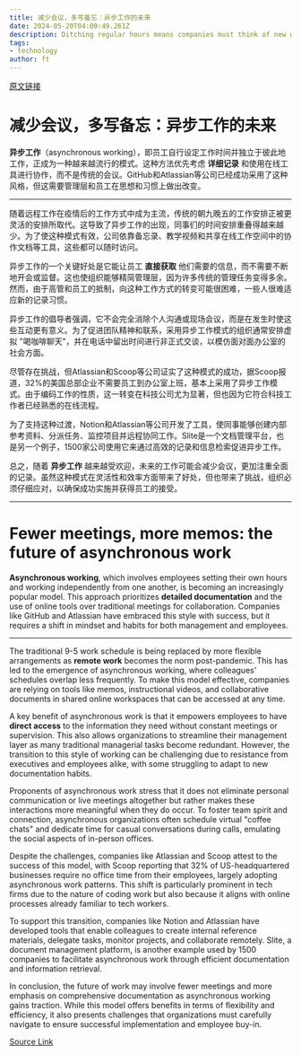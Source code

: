 ```yaml
---
title: 减少会议，多写备忘：异步工作的未来
date: 2024-05-20T04:00:49.261Z
description: Ditching regular hours means companies must think of new ways for colleagues to collaborate
tags: 
- technology
author: ft
---
```


[原文链接](https://ft.com/content/be6613a9-3a03-4ba1-90ce-7593e0a60d1e)

# 减少会议，多写备忘：异步工作的未来

**异步工作**（asynchronous working），即员工自行设定工作时间并独立于彼此地工作，正成为一种越来越流行的模式。这种方法优先考虑 **详细记录** 和使用在线工具进行协作，而不是传统的会议。GitHub和Atlassian等公司已经成功采用了这种风格，但这需要管理层和员工在思想和习惯上做出改变。

---

随着远程工作在疫情后的工作方式中成为主流，传统的朝九晚五的工作安排正被更灵活的安排所取代。这导致了异步工作的出现，同事们的时间安排重叠得越来越少。为了使这种模式有效，公司依靠备忘录、教学视频和共享在线工作空间中的协作文档等工具，这些都可以随时访问。

异步工作的一个关键好处是它能让员工 **直接获取** 他们需要的信息，而不需要不断地开会或监督。这也使组织能够精简管理层，因为许多传统的管理任务变得多余。然而，由于高管和员工的抵制，向这种工作方式的转变可能很困难，一些人很难适应新的记录习惯。

异步工作的倡导者强调，它不会完全消除个人沟通或现场会议，而是在发生时使这些互动更有意义。为了促进团队精神和联系，采用异步工作模式的组织通常安排虚拟 "喝咖啡聊天"，并在电话中留出时间进行非正式交谈，以模仿面对面办公室的社会方面。

尽管存在挑战，但Atlassian和Scoop等公司证实了这种模式的成功，据Scoop报道，32%的美国总部企业不需要员工到办公室上班，基本上采用了异步工作模式。由于编码工作的性质，这一转变在科技公司尤为显著，但也因为它符合科技工作者已经熟悉的在线流程。

为了支持这种过渡，Notion和Atlassian等公司开发了工具，使同事能够创建内部参考资料、分派任务、监控项目并远程协同工作。Slite是一个文档管理平台，也是另一个例子，1500家公司使用它来通过高效的记录和信息检索促进异步工作。

总之，随着 **异步工作** 越来越受欢迎，未来的工作可能会减少会议，更加注重全面的记录。虽然这种模式在灵活性和效率方面带来了好处，但也带来了挑战，组织必须仔细应对，以确保成功实施并获得员工的接受。

---

# Fewer meetings, more memos: the future of asynchronous work 

**Asynchronous working**, which involves employees setting their own hours and working independently from one another, is becoming an increasingly popular model. This approach prioritizes **detailed documentation** and the use of online tools over traditional meetings for collaboration. Companies like GitHub and Atlassian have embraced this style with success, but it requires a shift in mindset and habits for both management and employees. 

---

The traditional 9-5 work schedule is being replaced by more flexible arrangements as **remote work** becomes the norm post-pandemic. This has led to the emergence of asynchronous working, where colleagues' schedules overlap less frequently. To make this model effective, companies are relying on tools like memos, instructional videos, and collaborative documents in shared online workspaces that can be accessed at any time. 

A key benefit of asynchronous work is that it empowers employees to have **direct access** to the information they need without constant meetings or supervision. This also allows organizations to streamline their management layer as many traditional managerial tasks become redundant. However, the transition to this style of working can be challenging due to resistance from executives and employees alike, with some struggling to adapt to new documentation habits. 

Proponents of asynchronous work stress that it does not eliminate personal communication or live meetings altogether but rather makes these interactions more meaningful when they do occur. To foster team spirit and connection, asynchronous organizations often schedule virtual "coffee chats" and dedicate time for casual conversations during calls, emulating the social aspects of in-person offices. 

Despite the challenges, companies like Atlassian and Scoop attest to the success of this model, with Scoop reporting that 32% of US-headquartered businesses require no office time from their employees, largely adopting asynchronous work patterns. This shift is particularly prominent in tech firms due to the nature of coding work but also because it aligns with online processes already familiar to tech workers. 

To support this transition, companies like Notion and Atlassian have developed tools that enable colleagues to create internal reference materials, delegate tasks, monitor projects, and collaborate remotely. Slite, a document management platform, is another example used by 1500 companies to facilitate asynchronous work through efficient documentation and information retrieval. 

In conclusion, the future of work may involve fewer meetings and more emphasis on comprehensive documentation as asynchronous working gains traction. While this model offers benefits in terms of flexibility and efficiency, it also presents challenges that organizations must carefully navigate to ensure successful implementation and employee buy-in.

[Source Link](https://ft.com/content/be6613a9-3a03-4ba1-90ce-7593e0a60d1e)

